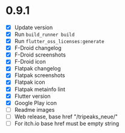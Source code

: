 # 0.9.1

- [x] Update version
- [x] Run ```build_runner build```
- [x] Run ```flutter_oss_licenses:generate```
- [x] F-Droid changelog
- [x] F-Droid screenshots
- [x] F-Droid icon
- [x] Flatpak changelog
- [x] Flatpak screenshots
- [x] Flatpak icon
- [x] Flatpak metainfo lint
- [x] Flutter version
- [x] Google Play icon
- [ ] Readme images
- [ ] Web release, base href "/tripeaks_neue/"
- [ ] For itch.io base href must be empty string